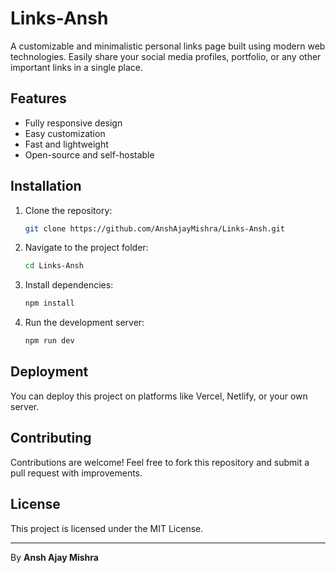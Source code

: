 # Links-Ansh

A customizable and minimalistic personal links page built using modern web technologies. Easily share your social media profiles, portfolio, or any other important links in a single place.

## Features

- Fully responsive design
- Easy customization
- Fast and lightweight
- Open-source and self-hostable

## Installation

1. Clone the repository:
   ```sh
   git clone https://github.com/AnshAjayMishra/Links-Ansh.git
   ```
2. Navigate to the project folder:
   ```sh
   cd Links-Ansh
   ```
3. Install dependencies:
   ```sh
   npm install
   ```
4. Run the development server:
   ```sh
   npm run dev
   ```

## Deployment

You can deploy this project on platforms like Vercel, Netlify, or your own server.

## Contributing

Contributions are welcome! Feel free to fork this repository and submit a pull request with improvements.

## License

This project is licensed under the MIT License.

---

By **Ansh Ajay Mishra**

